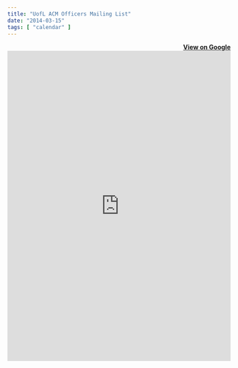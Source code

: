 ```yaml
---
title: "UofL ACM Officers Mailing List"
date: "2014-03-15"
tags: [ "calendar" ]
---
```


<div align="right">
	<strong><a href="https://groups.google.com/forum/#!forum/uofl-acm-officers" target="_blank" title="View group on Google">View on Google</a></strong>
</div>
<iframe id="forum_embed"
  src="https://groups.google.com/forum/embed/?place=forum/uofl-acm-officers&showsearch=false&showpopout=false&showtabs=true&hideforumtitle=true"
  scrolling="no"
  frameborder="0"
  width="100%"
  height="700">
</iframe>

